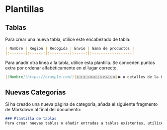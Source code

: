 # Plantillas
## Tablas
Para crear una nueva tabla, utilice este encabezado de tabla:

```markdown
| Nombre | Región | Recogida | Envío | Gama de productos |
|:-------|:------:|:---------|:-----:|:------------------|
```

Para añadir otra línea a la tabla, utilice esta plantilla. Se conceden puntos extra por ordenar alfabéticamente en el lugar correcto.

```markdown
|[Nombre](https://example.com/)|🇪🇸🇪🇺🇬🇧🇺🇸🇨🇳🇸🇬|❌ o detalles de la tienda|EU, Europa, Internacional|Comment|
```

## Nuevas Categorías
Si ha creado una nueva página de categoría, añada el siguiente fragmento de Markdown al final del documento:

```markdown
### Plantilla de tablas
Para crear nuevas tablas o añadir entradas a tablas existentes, utilice [esta plantilla](../templates/table.md).
```